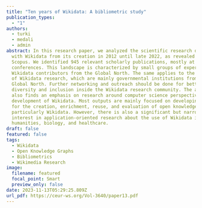 ```yaml
---
title: "Ten years of Wikidata: A bibliometric study"
publication_types:
  - "1"
authors:
  - turki
  - medali
  - admin
abstract: In this research paper, we analyzed the scientific research dealing
  with Wikidata from its creation in 2012 until late 2022, as revealed by
  Scopus. We identified 945 relevant scholarly publications, mostly at
  conferences. This landscape is characterized by small groups of experts and
  Wikidata contributors from the Global North. The same applies to the funders
  of Wikidata research, which are mainly governmental institutions from the
  Global North. Further networking and outreach should be done for better
  diversity and inclusion inside the Wikidata research community. The analysis
  also finds an emphasis on research around computer science perspectives on the
  development of Wikidata. Most outputs are mainly focused on developing methods
  for the creation, enrichment, reuse, and evaluation of open knowledge graphs,
  particularly Wikidata. However, there is also a significant but narrower
  interest in application-oriented research about the use of Wikidata in digital
  humanities, biology, and healthcare.
draft: false
featured: false
tags:
  - Wikidata
  - Open Knowledge Graphs
  - Bibliometrics
  - Wikimedia Research
image:
  filename: featured
  focal_point: Smart
  preview_only: false
date: 2023-11-13T05:29:25.809Z
url_pdf: https://ceur-ws.org/Vol-3640/paper13.pdf
---
```

